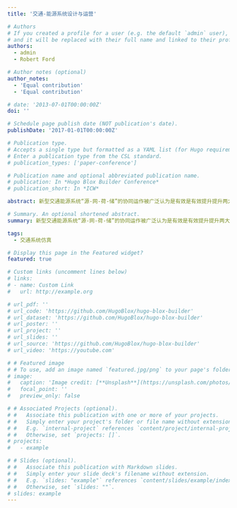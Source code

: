 ```yaml
---
title: '交通-能源系统设计与运营'

# Authors
# If you created a profile for a user (e.g. the default `admin` user), write the username (folder name) here
# and it will be replaced with their full name and linked to their profile.
authors:
  - admin
  - Robert Ford

# Author notes (optional)
author_notes:
  - 'Equal contribution'
  - 'Equal contribution'

# date: '2013-07-01T00:00:00Z'
doi: ''

# Schedule page publish date (NOT publication's date).
publishDate: '2017-01-01T00:00:00Z'

# Publication type.
# Accepts a single type but formatted as a YAML list (for Hugo requirements).
# Enter a publication type from the CSL standard.
# publication_types: ['paper-conference']

# Publication name and optional abbreviated publication name.
# publication: In *Hugo Blox Builder Conference*
# publication_short: In *ICW*

abstract: 新型交通能源系统“源-网-荷-储”的协同运作被广泛认为是有效是有效提升提升两大系统的综合运营效率和推动交通领域低碳化的重要手段。我们在剖析系统内源源互补、源网协调、网荷互动、网储互动和源荷互动等多元动态交互关系的基础上，基于丰富的城市地理、交通和电网大数据，采用数据驱动和多智能体仿真技术，实现交通能源系统中“人-车-路-桩-能-信息”的协同运行与管理。为新型交通能源系统的运营管理、设施部署、产业评估提供空间粒度精细、时间粒度精确、状态维度丰富的数据基础。

# Summary. An optional shortened abstract.
summary: 新型交通能源系统“源-网-荷-储”的协同运作被广泛认为是有效是有效提升提升两大系统的综合运营效率和推动交通领域低碳化的重要手段。

tags:
  - 交通系统仿真

# Display this page in the Featured widget?
featured: true

# Custom links (uncomment lines below)
# links:
# - name: Custom Link
#   url: http://example.org

# url_pdf: ''
# url_code: 'https://github.com/HugoBlox/hugo-blox-builder'
# url_dataset: 'https://github.com/HugoBlox/hugo-blox-builder'
# url_poster: ''
# url_project: ''
# url_slides: ''
# url_source: 'https://github.com/HugoBlox/hugo-blox-builder'
# url_video: 'https://youtube.com'

# # Featured image
# # To use, add an image named `featured.jpg/png` to your page's folder.
# image:
#   caption: 'Image credit: [**Unsplash**](https://unsplash.com/photos/pLCdAaMFLTE)'
#   focal_point: ''
#   preview_only: false

# # Associated Projects (optional).
# #   Associate this publication with one or more of your projects.
# #   Simply enter your project's folder or file name without extension.
# #   E.g. `internal-project` references `content/project/internal-project/index.md`.
# #   Otherwise, set `projects: []`.
# projects:
#   - example

# # Slides (optional).
# #   Associate this publication with Markdown slides.
# #   Simply enter your slide deck's filename without extension.
# #   E.g. `slides: "example"` references `content/slides/example/index.md`.
# #   Otherwise, set `slides: ""`.
# slides: example
---
```


<!-- {{% callout note %}}
Click the _Cite_ button above to demo the feature to enable visitors to import publication metadata into their reference management software.
{{% /callout %}}

{{% callout note %}}
Create your slides in Markdown - click the _Slides_ button to check out the example.
{{% /callout %}}

Add the publication's **full text** or **supplementary notes** here. You can use rich formatting such as including [code, math, and images](https://docs.hugoblox.com/content/writing-markdown-latex/). -->
